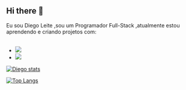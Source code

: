 ## Hi there 👋
Eu sou Diego Leite ,sou um Programador Full-Stack ,atualmente estou aprendendo e criando projetos com: 
<br>
<br>
- <img src="https://img.shields.io/badge/HTML5-E34F26?style=for-the-badge&logo=html5&logoColor=white">
- <img src="https://img.shields.io/badge/CSS3-1572B6?style=for-the-badge&logo=css3&logoColor=white">



[![Diego stats](https://github-readme-stats.vercel.app/api?username=Diego121985)](https://github.com/anuraghazra/github-readme-stats)

[![Top Langs](https://github-readme-stats.vercel.app/api/top-langs/?username=Diego121985)](https://github.com/anuraghazra/github-readme-stats)
